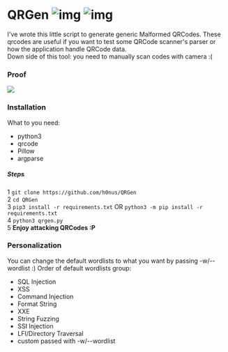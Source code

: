# QRGen ![img](https://img.shields.io/badge/version-v0.1-orange.svg?style=for-the-badge) ![img](https://img.shields.io/badge/python-v3.6+-green.svg?style=for-the-badge)

I've wrote this little script to generate generic Malformed QRCodes.
These qrcodes are useful if you want to test some QRCode scanner's parser or how the application handle QRCode data.<br>
Down side of this tool: you need to manually scan codes with camera :(

### Proof
![](demo.gif)

### Installation
What to you need:
- python3
- qrcode
- Pillow
- argparse

##### Steps
1 `git clone https://github.com/h0nus/QRGen`<br>
2 `cd QRGen`<br>
3 `pip3 install -r requirements.txt` OR `python3 -m pip install -r requirements.txt`<br>
4 `python3 qrgen.py`<br>
5 **Enjoy attacking QRCodes :P**<br>

### Personalization

You can change the default wordlists to what you want by passing -w/--wordlist :)
Order of default wordlists group:
- SQL Injection
- XSS
- Command Injection
- Format String
- XXE
- String Fuzzing
- SSI Injection
- LFI/Directory Traversal
- custom passed with -w/--wordlist

